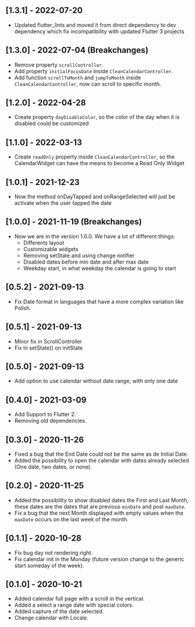## [1.3.1] - 2022-07-20

- Updated flutter_lints and moved it from direct dependency to dev dependency which fix incompatibility with updated Flutter 3 projects

## [1.3.0] - 2022-07-04 (**Breakchanges**)

- Remove property `scrollController`.
- Add property `initialFocusDate` inside `CleanCalendarController`.
- Add function `scrollToMonth` and `jumpToMonth` inside `CleanCalendarController`, now can scroll to specific month.

## [1.2.0] - 2022-04-28

- Create property `dayDisableColor`, so the color of the day when it is disabled could be customized

## [1.1.0] - 2022-03-13

- Create `readOnly` property inside `CleanCalendarController`, so the CalendarWidget can have the means to become a Read Only Widget

## [1.0.1] - 2021-12-23

- Now the method onDayTapped and onRangeSelected will just be activate when the user tapped the date

## [1.0.0] - 2021-11-19 (**Breakchanges**)

- Now we are in the version 1.0.0. We have a lot of different things:
  - Differents layout
  - Customizable widgets
  - Removing setState and using change notifier
  - Disabled dates before min date and after max date
  - Weekday start, in what weekday the calendar is going to start

## [0.5.2] - 2021-09-13

- Fix Date format in languages that have a more complex variation like Polish.

## [0.5.1] - 2021-09-13

- Minor fix in ScrollController
- Fix in setState() on initState

## [0.5.0] - 2021-09-13

- Add option to use calendar without date range, with only one date

## [0.4.0] - 2021-03-09

- Add Support to Flutter 2.
- Removing old dependencies.

## [0.3.0] - 2020-11-26

- Fixed a bug that the End Date could not be the same as de Initial Date.
- Added the possibility to open the calendar with dates already selected (One date, two dates, or none).

## [0.2.0] - 2020-11-25

- Added the possibility to show disabled dates the First and Last Month, these dates are the dates that are previous `minDate` and post `maxDate`.
- Fix a bug that the next Month displayed with empty values when the `maxDate` occurs on the last week of the month.

## [0.1.1] - 2020-10-28

- Fix bug day not rendering right.
- Fix calendar init in the Monday (future version change to the generic start someday of the week).

## [0.1.0] - 2020-10-21

- Added calendar full page with a scroll in the vertical.
- Added a select a range date with special colors.
- Added capture of the date selected.
- Change calendar with Locale.
